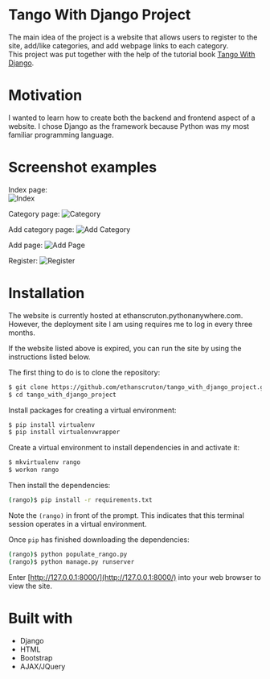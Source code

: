 # Tango With Django Project
The main idea of the project is a website that allows users to register to the site, add/like categories, and add webpage links to each category.  
This project was put together with the help of the tutorial book [Tango With Django](https://www.tangowithdjango.com/).

# Motivation
I wanted to learn how to create both the backend and frontend aspect of a website. I chose Django as the framework because Python was my most familiar programming language.

# Screenshot examples
Index page:  
![Index](https://pasteboard.co/JEWR0xc.png)

Category page:
![Category](https://pasteboard.co/JEXlQNg.png)

Add category page:
![Add Category](https://pasteboard.co/JEXlCDx.png)

Add page:
![Add Page](https://pasteboard.co/JEXmwha.png)

Register:
![Register](https://pasteboard.co/JEXmRe8.png)

# Installation
The website is currently hosted at ethanscruton.pythonanywhere.com. However, the deployment site I am using requires me to log in every three months.  

If the website listed above is expired, you can run the site by using the instructions listed below.  

The first thing to do is to clone the repository:

```sh
$ git clone https://github.com/ethanscruton/tango_with_django_project.git
$ cd tango_with_django_project
```

Install packages for creating a virtual environment:
```sh
$ pip install virtualenv
$ pip install virtualenvwrapper
```

Create a virtual environment to install dependencies in and activate it:
```sh
$ mkvirtualenv rango
$ workon rango
```

Then install the dependencies:

```sh
(rango)$ pip install -r requirements.txt
```
Note the `(rango)` in front of the prompt. This indicates that this terminal
session operates in a virtual environment.

Once `pip` has finished downloading the dependencies:
```sh
(rango)$ python populate_rango.py
(rango)$ python manage.py runserver
```

Enter [http://127.0.0.1:8000/](http://127.0.0.1:8000/) into your web browser to view the site.

# Built with
* Django
* HTML
* Bootstrap
* AJAX/JQuery
